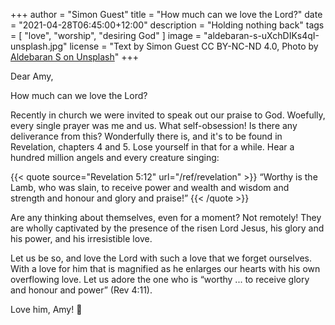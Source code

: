 +++
author = "Simon Guest"
title = "How much can we love the Lord?"
date = "2021-04-28T06:45:00+12:00"
description = "Holding nothing back"
tags = [ "love", "worship", "desiring God" ]
image = "aldebaran-s-uXchDIKs4qI-unsplash.jpg"
license = "Text by Simon Guest CC BY-NC-ND 4.0, Photo by [Aldebaran S on Unsplash](https://unsplash.com/photos/uXchDIKs4qI)"
+++

Dear Amy,

How much can we love the Lord?

Recently in church we were invited to speak out our praise to God. Woefully, every single prayer was me and us. What self-obsession! Is there any deliverance from this? Wonderfully there is, and it's to be found in Revelation, chapters 4 and 5. Lose yourself in that for a while. Hear a hundred million angels and every creature singing:

{{< quote source="Revelation 5:12" url="/ref/revelation" >}}
“Worthy is the Lamb, who was slain, to receive power and wealth and wisdom and strength and honour and glory and praise!”
{{< /quote >}}

Are any thinking about themselves, even for a moment? Not remotely! They are wholly captivated by the presence of the risen Lord Jesus, his glory and his power, and his irresistible love.

Let us be so, and love the Lord with such a love that we forget ourselves. With a love for him that is magnified as he enlarges our hearts with his own overflowing love. Let us adore the one who is “worthy ... to receive glory and honour and power” (Rev 4:11).

Love him, Amy! 🙏
